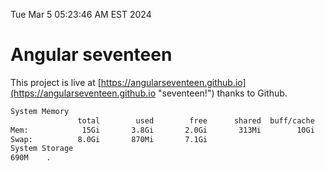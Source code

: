 Tue Mar  5 05:23:46 AM EST 2024

# Angular seventeen


This project is live at [https://angularseventeen.github.io](https://angularseventeen.github.io "seventeen!") thanks to Github.

```bash
System Memory
               total        used        free      shared  buff/cache   available
Mem:            15Gi       3.8Gi       2.0Gi       313Mi        10Gi        11Gi
Swap:          8.0Gi       870Mi       7.1Gi
System Storage
690M	.

